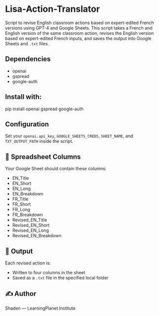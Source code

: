 # Lisa-Action-Translator
Script to revise English classroom actions based on expert-edited French versions using GPT-4 and Google Sheets.
This script takes a French and English version of the same classroom action, revises the English version based on expert-edited French inputs, and saves the output into Google Sheets and `.txt` files.

## Dependencies
- openai
- gspread
- google-auth

## Install with:
pip install openai gspread google-auth

## Configuration
Set your `openai.api_key`, `GOOGLE_SHEETS_CREDS`, `SHEET_NAME`, and `TXT_OUTPUT_PATH` inside the script.


## 📁 Spreadsheet Columns

Your Google Sheet should contain these columns:
- EN_Title
- EN_Short
- EN_Long
- EN_Breakdown
- FR_Title
- FR_Short
- FR_Long
- FR_Breakdown
- Revised_EN_Title
- Revised_EN_Short
- Revised_EN_Long
- Revised_EN_Breakdown


## 📝 Output

Each revised action is:
- Written to four columns in the sheet
- Saved as a `.txt` file in the specified local folder

## ✍️ Author

Shaden — LearningPlanet Institute
